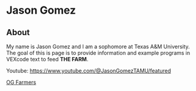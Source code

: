 # Jason Gomez

## About
My name is Jason Gomez and I am a sophomore at Texas A&M University. The goal of this is page
is to provide information and example programs in VEXcode text to feed **THE FARM**.

Youtube: https://www.youtube.com/@JasonGomezTAMU/featured

[OG Farmers](https://github.com/jasondgo/jasondgo/blob/main/farmRobotics.jpg)
